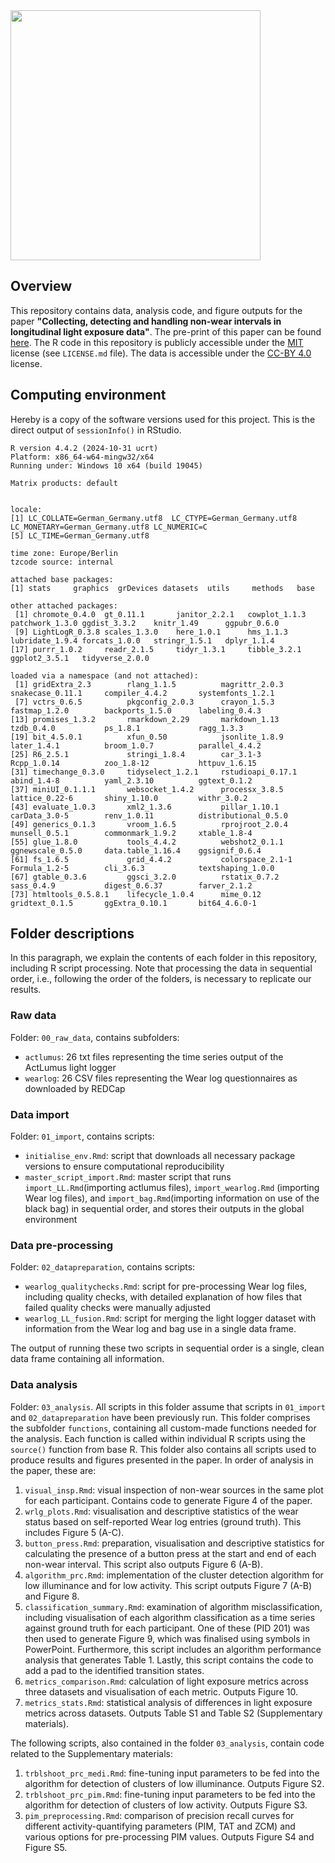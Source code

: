 <img src="https://github.com/tscnlab/Templates/blob/main/logo/logo_with_text-01.png" width="400"/>

## Overview
This repository contains data, analysis code, and figure outputs for the paper **"Collecting, detecting and handling non-wear intervals in longitudinal light exposure data"**. The pre-print of this paper can be found [here](https://www.biorxiv.org/content/10.1101/2024.12.23.627604v1). The R code in this repository is publicly accessible under the [MIT](https://opensource.org/license/mit) license (see `LICENSE.md` file). The data is accessible under the [CC-BY 4.0](https://creativecommons.org/licenses/by/4.0/) license.  

## Computing environment
Hereby is a copy of the software versions used for this project. This is the direct output of `sessionInfo()` in RStudio. 

```
R version 4.4.2 (2024-10-31 ucrt)
Platform: x86_64-w64-mingw32/x64
Running under: Windows 10 x64 (build 19045)

Matrix products: default


locale:
[1] LC_COLLATE=German_Germany.utf8  LC_CTYPE=German_Germany.utf8    LC_MONETARY=German_Germany.utf8 LC_NUMERIC=C                   
[5] LC_TIME=German_Germany.utf8    

time zone: Europe/Berlin
tzcode source: internal

attached base packages:
[1] stats     graphics  grDevices datasets  utils     methods   base     

other attached packages:
 [1] chromote_0.4.0  gt_0.11.1       janitor_2.2.1   cowplot_1.1.3   patchwork_1.3.0 ggdist_3.3.2    knitr_1.49      ggpubr_0.6.0   
 [9] LightLogR_0.3.8 scales_1.3.0    here_1.0.1      hms_1.1.3       lubridate_1.9.4 forcats_1.0.0   stringr_1.5.1   dplyr_1.1.4    
[17] purrr_1.0.2     readr_2.1.5     tidyr_1.3.1     tibble_3.2.1    ggplot2_3.5.1   tidyverse_2.0.0

loaded via a namespace (and not attached):
 [1] gridExtra_2.3        rlang_1.1.5          magrittr_2.0.3       snakecase_0.11.1     compiler_4.4.2       systemfonts_1.2.1   
 [7] vctrs_0.6.5          pkgconfig_2.0.3      crayon_1.5.3         fastmap_1.2.0        backports_1.5.0      labeling_0.4.3      
[13] promises_1.3.2       rmarkdown_2.29       markdown_1.13        tzdb_0.4.0           ps_1.8.1             ragg_1.3.3          
[19] bit_4.5.0.1          xfun_0.50            jsonlite_1.8.9       later_1.4.1          broom_1.0.7          parallel_4.4.2      
[25] R6_2.5.1             stringi_1.8.4        car_3.1-3            Rcpp_1.0.14          zoo_1.8-12           httpuv_1.6.15       
[31] timechange_0.3.0     tidyselect_1.2.1     rstudioapi_0.17.1    abind_1.4-8          yaml_2.3.10          ggtext_0.1.2        
[37] miniUI_0.1.1.1       websocket_1.4.2      processx_3.8.5       lattice_0.22-6       shiny_1.10.0         withr_3.0.2         
[43] evaluate_1.0.3       xml2_1.3.6           pillar_1.10.1        carData_3.0-5        renv_1.0.11          distributional_0.5.0
[49] generics_0.1.3       vroom_1.6.5          rprojroot_2.0.4      munsell_0.5.1        commonmark_1.9.2     xtable_1.8-4        
[55] glue_1.8.0           tools_4.4.2          webshot2_0.1.1       ggnewscale_0.5.0     data.table_1.16.4    ggsignif_0.6.4      
[61] fs_1.6.5             grid_4.4.2           colorspace_2.1-1     Formula_1.2-5        cli_3.6.3            textshaping_1.0.0   
[67] gtable_0.3.6         ggsci_3.2.0          rstatix_0.7.2        sass_0.4.9           digest_0.6.37        farver_2.1.2        
[73] htmltools_0.5.8.1    lifecycle_1.0.4      mime_0.12            gridtext_0.1.5       ggExtra_0.10.1       bit64_4.6.0-1        
```
## Folder descriptions
In this paragraph, we explain the contents of each folder in this repository, including R script processing. Note that processing the data in sequential order, i.e., following the order of the folders, is necessary to replicate our results. 

### Raw data
Folder: `00_raw_data`, contains subfolders:
- `actlumus`: 26 txt files representing the time series output of the ActLumus light logger
- `wearlog`: 26 CSV files representing the Wear log questionnaires as downloaded by REDCap

### Data import
Folder: `01_import`, contains scripts:
- `initialise_env.Rmd`: script that downloads all necessary package versions to ensure computational reproducibility
- `master_script_import.Rmd`: master script that runs `import_LL.Rmd`(importing actlumus files), `import_wearlog.Rmd` (importing Wear log files), and `import_bag.Rmd`(importing information on use of the black bag) in sequential order, and stores their outputs in the global environment

### Data pre-processing
Folder: `02_datapreparation`, contains scripts:
- `wearlog_qualitychecks.Rmd`: script for pre-processing Wear log files, including quality checks, with detailed explanation of how files that failed quality checks were manually adjusted
- `wearlog_LL_fusion.Rmd`: script for merging the light logger dataset with information from the Wear log and bag use in a single data frame.

The output of running these two scripts in sequential order is a single, clean data frame containing all information.

### Data analysis
Folder: `03_analysis`. All scripts in this folder assume that scripts in `01_import` and `02_datapreparation` have been previously run. 
This folder comprises the subfolder `functions`, containing all custom-made functions needed for the analysis. Each function is called within individual R scripts using the `source()` function from base R.
This folder also contains all scripts used to produce results and figures presented in the paper. In order of analysis in the paper, these are:
1. `visual_insp.Rmd`: visual inspection of non-wear sources in the same plot for each participant. Contains code to generate Figure 4 of the paper.
2. `wrlg_plots.Rmd`: visualisation and descriptive statistics of the wear status based on self-reported Wear log entries (ground truth). This includes Figure 5 (A-C).
3. `button_press.Rmd`: preparation, visualisation and descriptive statistics for calculating the presence of a button press at the start and end of each non-wear interval. This script also outputs Figure 6 (A-B).
4. `algorithm_prc.Rmd`: implementation of the cluster detection algorithm for low illuminance and for low activity. This script outputs Figure 7 (A-B) and Figure 8.
5. `classification_summary.Rmd`: examination of algorithm misclassification, including visualisation of each algorithm classification as a time series against ground truth for each participant. One of these (PID 201) was then used to generate Figure 9, which was finalised using symbols in PowerPoint. Furthermore, this script includes an algorithm performance analysis that generates Table 1. Lastly, this script contains the code to add a pad to the identified transition states.
6. `metrics_comparison.Rmd`: calculation of light exposure metrics across three datasets and visualisation of each metric. Outputs Figure 10.
7. `metrics_stats.Rmd`: statistical analysis of differences in light exposure metrics across datasets. Outputs Table S1 and Table S2 (Supplementary materials).

The following scripts, also contained in the folder `03_analysis`, contain code related to the Supplementary materials:
1. `trblshoot_prc_medi.Rmd`: fine-tuning input parameters to be fed into the algorithm for detection of clusters of low illuminance. Outputs Figure S2.
2. `trblshoot_prc_pim.Rmd`: fine-tuning input parameters to be fed into the algorithm for detection of clusters of low activity. Outputs Figure S3.
3. `pim_preprocessing.Rmd`: comparison of precision recall curves for different activity-quantifying parameters (PIM, TAT and ZCM) and various options for pre-processing PIM values. Outputs Figure S4 and Figure S5.
